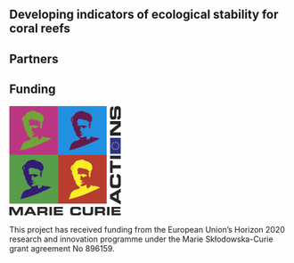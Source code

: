 ## Developing indicators of ecological stability for coral reefs 



## Partners 

## Funding 

![MC Logo](/res/mc_logo.png)

This project has received funding from the European Union’s Horizon 2020
research and innovation programme under the Marie Skłodowska-Curie grant
agreement No 896159.
